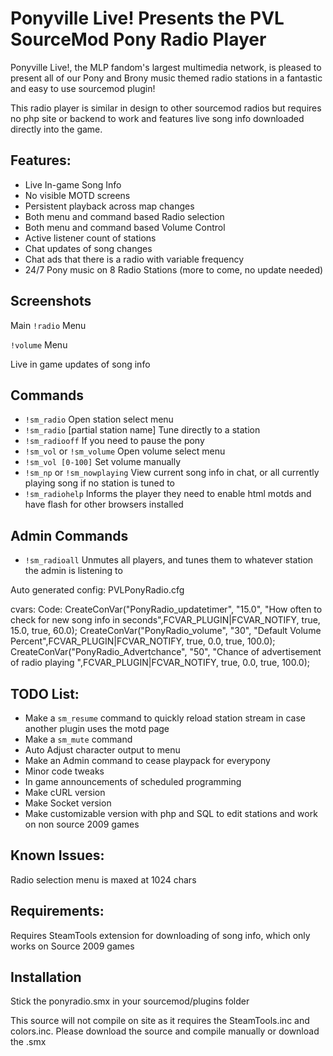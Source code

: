 # Ponyville Live! Presents the PVL SourceMod Pony Radio Player

Ponyville Live!, the MLP fandom's largest multimedia network, is pleased to present all of our Pony and Brony music themed radio stations in a fantastic and easy to use sourcemod plugin!

This radio player is similar in design to other sourcemod radios but requires no php site or backend to work and features live song info downloaded directly into the game.

## Features:

* Live In-game Song Info
* No visible MOTD screens
* Persistent playback across map changes
* Both menu and command based Radio selection
* Both menu and command based Volume Control
* Active listener count of stations
* Chat updates of song changes
* Chat ads that there is a radio with variable frequency
* 24/7 Pony music on 8 Radio Stations (more to come, no update needed)

## Screenshots


Main `!radio` Menu

`!volume` Menu

Live in game updates of song info

## Commands

* `!sm_radio` Open station select menu
* `!sm_radio` [partial station name] Tune directly to a station
* `!sm_radiooff` If you need to pause the pony
* `!sm_vol` or `!sm_volume` Open volume select menu
* `!sm_vol [0-100]` Set volume manually
* `!sm_np` or `!sm_nowplaying` View current song info in chat, or all currently playing song if no station is tuned to
* `!sm_radiohelp` Informs the player they need to enable html motds and have flash for other browsers installed

## Admin Commands

* `!sm_radioall` Unmutes all players, and tunes them to whatever station the admin is listening to

Auto generated config: PVLPonyRadio.cfg

cvars:
Code:
CreateConVar("PonyRadio_updatetimer", "15.0", "How often to check for new song info in seconds",FCVAR_PLUGIN|FCVAR_NOTIFY, true, 15.0, true, 60.0);
CreateConVar("PonyRadio_volume", "30", "Default Volume Percent",FCVAR_PLUGIN|FCVAR_NOTIFY, true, 0.0, true, 100.0);
CreateConVar("PonyRadio_Advertchance", "50", "Chance of advertisement of radio playing ",FCVAR_PLUGIN|FCVAR_NOTIFY, true, 0.0, true, 100.0);

## TODO List:

* Make a `sm_resume` command to quickly reload station stream in case another plugin uses the motd page
* Make a `sm_mute` command
* Auto Adjust character output to menu
* Make an Admin command to cease playpack for everypony
* Minor code tweaks
* In game announcements of scheduled programming
* Make cURL version
* Make Socket version
* Make customizable version with php and SQL to edit stations and work on non source 2009 games

## Known Issues:

Radio selection menu is maxed at 1024 chars

## Requirements:

Requires SteamTools extension for downloading of song info, which only works on Source 2009 games

## Installation

Stick the ponyradio.smx in your sourcemod/plugins folder

This source will not compile on site as it requires the SteamTools.inc and colors.inc. Please download the source and compile manually or download the .smx